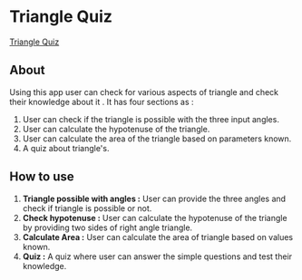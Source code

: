 # Triangle Quiz

[Triangle Quiz](https://trianglequiz01.netlify.app/)

## About

Using this app user can check for various aspects of triangle and check their knowledge about it . It has four sections as :

1. User can check if the triangle is possible with the three input angles.
2. User can calculate the hypotenuse of the triangle.
3. User can calculate the area of the triangle based on parameters known.
4. A quiz about triangle's.

## How to use 

1. __Triangle possible with angles :__ User can provide the three angles and check if triangle is possible or not.
2. __Check hypotenuse :__ User can calculate the hypotenuse of the triangle by providing two sides of right angle triangle.
3. __Calculate Area :__ User can calculate the area of triangle based on values known.
4. __Quiz :__ A quiz where user can answer the simple questions and test their knowledge.
 
